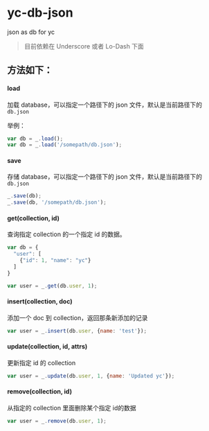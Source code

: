 # yc-db-json
json as db for yc

> 目前依赖在 Underscore 或者 Lo-Dash 下面

## 方法如下：

#### load

加载 database，可以指定一个路径下的 json 文件，默认是当前路径下的 `db.json`

举例：

```javascript
var db = _.load();
var db = _.load('/somepath/db.json');
```

#### save

存储 database，可以指定一个路径下的 json 文件，默认是当前路径下的 `db.json`

```javascript
_.save(db);
_.save(db, '/somepath/db.json');
```

#### get(collection, id)

查询指定 collection 的一个指定 id 的数据。

```javascript
var db = {
  "user": [
    {"id": 1, "name": "yc"}
  ]
}

var user = _.get(db.user, 1);
```


#### insert(collection, doc)

添加一个 doc 到 collection，返回那条新添加的记录

```javascript
var user = _.insert(db.user, {name: 'test'});
```

#### update(collection, id, attrs)

更新指定 id 的 collection

```javascript
var user = _.update(db.user, 1, {name: 'Updated yc'});
```


#### remove(collection, id)

从指定的 collection 里面删除某个指定 id的数据

```javascript
var user = _.remove(db.user, 1);
```